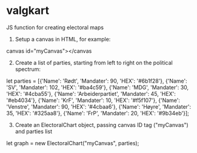 # valgkart
 JS function for creating electoral maps


 1) Setup a canvas in HTML, for example:

 canvas id="myCanvas"></canvas

 2) Create a list of parties, starting from left to right on the political spectrum:

 let parties = [{'Name': 'Rødt', 'Mandater': 90, 'HEX': '#6b1f28'},
               {'Name': 'SV', 'Mandater': 102, 'HEX': '#ba4c59'},
               {'Name': 'MDG', 'Mandater': 30, 'HEX': '#4cba55'},
               {'Name': 'Arbeiderpartiet', 'Mandater': 45, 'HEX': '#eb4034'},
               {'Name': 'KrF', 'Mandater': 10, 'HEX': '#f5f107'},
               {'Name': 'Venstre', 'Mandater': 90, 'HEX': '#4cbaa6'},
               {'Name': 'Høyre', 'Mandater': 35, 'HEX': '#325aa8'},
               {'Name': 'FrP', 'Mandater': 20, 'HEX': '#9b34eb'}];

3) Create an ElectoralChart object, passing canvas ID tag ("myCanvas") and parties list

let graph = new ElectoralChart("myCanvas", parties);
